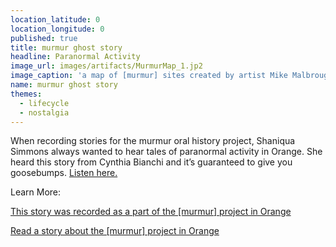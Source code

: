 ```yaml
---
location_latitude: 0
location_longitude: 0
published: true
title: murmur ghost story
headline: Paranormal Activity
image_url: images/artifacts/MurmurMap_1.jp2
image_caption: 'a map of [murmur] sites created by artist Mike Malbrough'
name: murmur ghost story
themes:
  - lifecycle
  - nostalgia
---
```

When recording stories for the murmur oral history project, Shaniqua Simmons always wanted to hear tales of paranormal activity in Orange.  She heard this story from Cynthia Bianchi and it’s guaranteed to give you goosebumps. [Listen here.](https://soundcloud.com/murmur-orange-nj/cynthia-bianchi)  

Learn More:  

[This story was recorded as a part of the [murmur] project in Orange](http://hiddentreasuresoforange.org/artifacts/murmur-orange)  

[Read a story about the [murmur] project in Orange](http://www.nj.com/news/local/index.ssf/2009/09/nonprofit_project_murmur_hopes.html)
